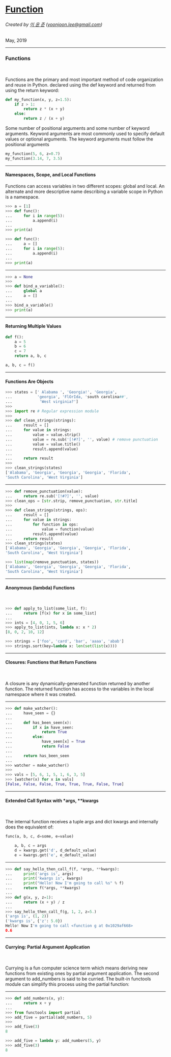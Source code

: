 [Function](https://github.com/YoonJoon/Python4Sejong/blob/master/Ch1_PythonLanguageEssentials/PythonLanguageEssentials.ipynb)
=============================================================================================================================

###### Created by [이 윤 준](https://www.facebook.com/yoonjoon.lee) (yoonjoon.lee@gmail.com)

May, 2019

---

### Functions

<br>

Functions are the primary and most important method of code organization and reuse in Python. declared using the def keyword and returned from using the return keyword:

```python
def my_function(x, y, z=1.5):
    if z > 1:
        return z * (x + y)
    else:
        return z / (x + y)
```

Some number of positional arguments and some number of keyword arguments. Keyword arguments are most commonly used to specify default values or optional arguments. The keyword arguments must follow the positional arguments

```python
my_function(5, 6, z=0.7)
my_function(3.14, 7, 3.5)
```

---

#### Namespaces, Scope, and Local Functions

Functions can access variables in two different scopes: global and local. An alternate and more descriptive name describing a variable scope in Python is a namespace.


```python
>>> a = [1]
>>> def func():
...     for i in range(5):
...         a.append(i)
...
>>> print(a)
```

```python
>>> def func():
...     a = []
...     for i in range(5):
...         a.append(i)
...
>>> print(a)
```

---

```python
>>> a = None
>>>
>>> def bind_a_variable():
...     global a
...     a = []
...
>>> bind_a_variable()
>>> print(a)
```

---

#### Returning Multiple Values

```python
def f():
    a = 5
    b = 6
    c = 7
    return a, b, c

a, b, c = f()
```

---

#### Functions Are Objects

```python
>>> states = [' Alabama ', 'Georgia!', 'Georgia',
...           'georgia', 'FlOrIda, 'south carolina##',
...            'West virginia?']
>>>
>>> import re # Regular expression module
>>>
>>> def clean_strings(strings):
...     result = []
...     for value in strings:
...         value = value.strip()
...         value = re.sub('[!#?]', '', value) # remove punctuation
...         value = value.title()
...         result.append(value)
...         
...     return result
>>>
>>> clean_strings(states)
['Alabama', 'Georgia', 'Georgia', 'Georgia', 'Florida',
'South Carolina', 'West Virginia']
```

---

```python
>>> def remove_punctuation(value):
...     return re.sub('[!#?]', '', value)
>>> clean_ops = [str.strip, remove_punctuation, str.title]
>>>
>>> def clean_strings(strings, ops):
...     result = []
...     for value in strings:
...         for function in ops:
...             value = function(value)
...         result.append(value)
...     return result
>>> clean_strings(states)
['Alabama', 'Georgia', 'Georgia', 'Georgia', 'Florida',
'South Carolina', 'West Virginia']
```

```python
>>> list(map(remove_punctuation, states))
['Alabama', 'Georgia', 'Georgia', 'Georgia', 'Florida',
'South Carolina', 'West Virginia']
```

---

#### Anonymous (lambda) Functions

<br>

```python
>>> def apply_to_list(some_list, f):
...     return [f(x) for x in some_list]
...
>>> ints = [4, 0, 1, 5, 6]
>>> apply_to_list(ints, lambda x: x * 2)
[8, 0, 2, 10, 12]
```

```python
>>> strings = ['foo', 'card', 'bar', 'aaaa', 'abab']
>>> strings.sort(key=lambda x: len(set(list(x))))
```

---

#### Closures: Functions that Return Functions

<br>

A closure is any dynamically-generated function returned by another function. The returned function has access to the variables in the local namespace where it was created.

---

```python
>>> def make_watcher():
...     have_seen = {}
...     
...     def has_been_seen(x):
...         if x in have_seen:
...             return True
...         else:
...             have_seen[x] = True
...             return False
...         
...     return has_been_seen
...
>>> watcher = make_watcher()
>>>
>>> vals = [5, 6, 1, 5, 1, 6, 3, 5]
>>> [watcher(x) for x in vals]
[False, False, False, True, True, True, False, True]
```

---

#### Extended Call Syntax with *args, \**kwargs

<br>

The internal function receives a tuple args and dict kwargs and internally does the equivalent of:

```python
func(a, b, c, d=some, e=value)

    a, b, c = args
    d = kwargs.get('d', d_default_value)
    e = kwargs.get('e', e_default_value)
```

---

```python
>>> def say_hello_then_call_f(f, *args, **kwargs):
...     print('args is', args)
...     print('kwargs is', kwargs)
...     print("Hello! Now I'm going to call %s" % f)
...     return f(*args, **kwargs)
...
>>> def g(x, y, z=1):
...     return (x + y) / z
...
>>> say_hello_then_call_f(g, 1, 2, z=5.)
('args is', (1, 2))
('kwargs is', {'z': 5.0})
Hello! Now I'm going to call <function g at 0x1029af668>
0.6
```

---

#### Currying: Partial Argument Application

<br>

Currying is a fun computer science term which means deriving new functions from existing ones by partial argument application. The second argument to add_numbers is said to be curried. The built-in functools module can simplify this process using the partial function:

---

```python
>>> def add_numbers(x, y):
...     return x + y
...
>>> from functools import partial
>>> add_five = partial(add_numbers, 5)
>>>
>>> add_five(3)
8
```

```python
>>> add_five = lambda y: add_numbers(5, y)
>>> add_five(3)
8
```
